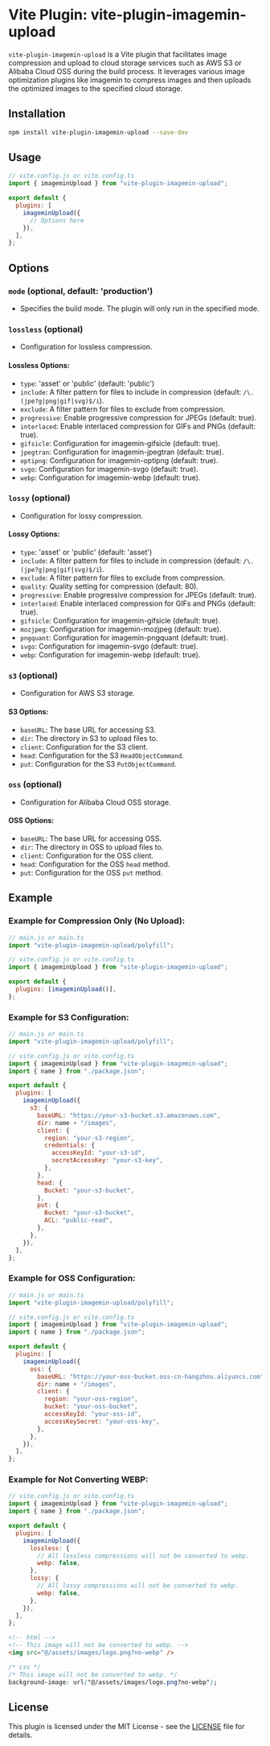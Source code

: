 # Vite Plugin: vite-plugin-imagemin-upload

`vite-plugin-imagemin-upload` is a Vite plugin that facilitates image compression and upload to cloud storage services such as AWS S3 or Alibaba Cloud OSS during the build process. It leverages various image optimization plugins like imagemin to compress images and then uploads the optimized images to the specified cloud storage.

## Installation

```bash
npm install vite-plugin-imagemin-upload --save-dev
```

## Usage

```javascript
// vite.config.js or vite.config.ts
import { imageminUpload } from "vite-plugin-imagemin-upload";

export default {
  plugins: [
    imageminUpload({
      // Options here
    }),
  ],
};
```

## Options

### `mode` (optional, default: 'production')

- Specifies the build mode. The plugin will only run in the specified mode.

### `lossless` (optional)

- Configuration for lossless compression.

#### Lossless Options:

- `type`: 'asset' or 'public' (default: 'public')
- `include`: A filter pattern for files to include in compression (default: `/\.(jpe?g|png|gif|svg)$/i`).
- `exclude`: A filter pattern for files to exclude from compression.
- `progressive`: Enable progressive compression for JPEGs (default: true).
- `interlaced`: Enable interlaced compression for GIFs and PNGs (default: true).
- `gifsicle`: Configuration for imagemin-gifsicle (default: true).
- `jpegtran`: Configuration for imagemin-jpegtran (default: true).
- `optipng`: Configuration for imagemin-optipng (default: true).
- `svgo`: Configuration for imagemin-svgo (default: true).
- `webp`: Configuration for imagemin-webp (default: true).

### `lossy` (optional)

- Configuration for lossy compression.

#### Lossy Options:

- `type`: 'asset' or 'public' (default: 'asset')
- `include`: A filter pattern for files to include in compression (default: `/\.(jpe?g|png|gif|svg)$/i`).
- `exclude`: A filter pattern for files to exclude from compression.
- `quality`: Quality setting for compression (default: 80).
- `progressive`: Enable progressive compression for JPEGs (default: true).
- `interlaced`: Enable interlaced compression for GIFs and PNGs (default: true).
- `gifsicle`: Configuration for imagemin-gifsicle (default: true).
- `mozjpeg`: Configuration for imagemin-mozjpeg (default: true).
- `pngquant`: Configuration for imagemin-pngquant (default: true).
- `svgo`: Configuration for imagemin-svgo (default: true).
- `webp`: Configuration for imagemin-webp (default: true).

### `s3` (optional)

- Configuration for AWS S3 storage.

#### S3 Options:

- `baseURL`: The base URL for accessing S3.
- `dir`: The directory in S3 to upload files to.
- `client`: Configuration for the S3 client.
- `head`: Configuration for the S3 `HeadObjectCommand`.
- `put`: Configuration for the S3 `PutObjectCommand`.

### `oss` (optional)

- Configuration for Alibaba Cloud OSS storage.

#### OSS Options:

- `baseURL`: The base URL for accessing OSS.
- `dir`: The directory in OSS to upload files to.
- `client`: Configuration for the OSS client.
- `head`: Configuration for the OSS `head` method.
- `put`: Configuration for the OSS `put` method.

## Example

### Example for Compression Only (No Upload):

```javascript
// main.js or main.ts
import "vite-plugin-imagemin-upload/polyfill";
```

```javascript
// vite.config.js or vite.config.ts
import { imageminUpload } from "vite-plugin-imagemin-upload";

export default {
  plugins: [imageminUpload()],
};
```

### Example for S3 Configuration:

```javascript
// main.js or main.ts
import "vite-plugin-imagemin-upload/polyfill";
```

```javascript
// vite.config.js or vite.config.ts
import { imageminUpload } from "vite-plugin-imagemin-upload";
import { name } from "./package.json";

export default {
  plugins: [
    imageminUpload({
      s3: {
        baseURL: "https://your-s3-bucket.s3.amazonaws.com",
        dir: name + "/images",
        client: {
          region: "your-s3-region",
          credentials: {
            accessKeyId: "your-s3-id",
            secretAccessKey: "your-s3-key",
          },
        },
        head: {
          Bucket: "your-s3-bucket",
        },
        put: {
          Bucket: "your-s3-bucket",
          ACL: "public-read",
        },
      },
    }),
  ],
};
```

### Example for OSS Configuration:

```javascript
// main.js or main.ts
import "vite-plugin-imagemin-upload/polyfill";
```

```javascript
// vite.config.js or vite.config.ts
import { imageminUpload } from "vite-plugin-imagemin-upload";
import { name } from "./package.json";

export default {
  plugins: [
    imageminUpload({
      oss: {
        baseURL: "https://your-oss-bucket.oss-cn-hangzhou.aliyuncs.com",
        dir: name + "/images",
        client: {
          region: "your-oss-region",
          bucket: "your-oss-bucket",
          accessKeyId: "your-oss-id",
          accessKeySecret: "your-oss-key",
        },
      },
    }),
  ],
};
```

### Example for Not Converting WEBP:

```javascript
// vite.config.js or vite.config.ts
import { imageminUpload } from "vite-plugin-imagemin-upload";
import { name } from "./package.json";

export default {
  plugins: [
    imageminUpload({
      lossless: {
        // All lossless compressions will not be converted to webp.
        webp: false,
      },
      lossy: {
        // All lossy compressions will not be converted to webp.
        webp: false,
      },
    }),
  ],
};
```

```html
<!-- html -->
<!-- This image will not be converted to webp. -->
<img src="@/assets/images/logo.png?no-webp" />
```

```css
/* css */
/* This image will not be converted to webp. */
background-image: url("@/assets/images/logo.png?no-webp");
```

## License

This plugin is licensed under the MIT License - see the [LICENSE](LICENSE) file for details.
